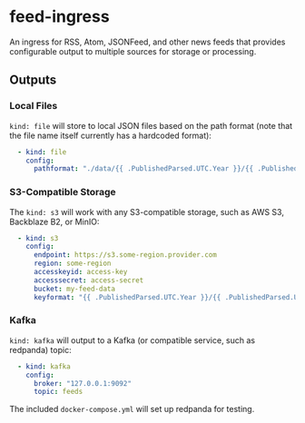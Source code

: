 # feed-ingress

An ingress for RSS, Atom, JSONFeed, and other news feeds that provides configurable output to multiple sources for storage or processing.

## Outputs

### Local Files

`kind: file` will store to local JSON files based on the path format (note that the file name itself currently has a hardcoded format):

```yaml
  - kind: file
    config:
      pathformat: "./data/{{ .PublishedParsed.UTC.Year }}/{{ .PublishedParsed.UTC.Month }}/{{ .PublishedParsed.UTC.Day }}"
```

### S3-Compatible Storage

The `kind: s3` will work with any S3-compatible storage, such as AWS S3, Backblaze B2, or MinIO:

```yaml
  - kind: s3
    config:
      endpoint: https://s3.some-region.provider.com
      region: some-region
      accesskeyid: access-key
      accesssecret: access-secret
      bucket: my-feed-data
      keyformat: "{{ .PublishedParsed.UTC.Year }}/{{ .PublishedParsed.UTC.Month }}/{{ .PublishedParsed.UTC.Day }}"
```

### Kafka

`kind: kafka` will output to a Kafka (or compatible service, such as redpanda) topic:

```yaml
  - kind: kafka
    config:
      broker: "127.0.0.1:9092"
      topic: feeds
```

The included `docker-compose.yml` will set up redpanda for testing.